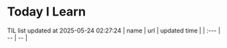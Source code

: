 # Today I Learn 
TIL list updated at 2025-05-24 02:27:24
| name | url | updated time |
| :--- | -- | -- |
